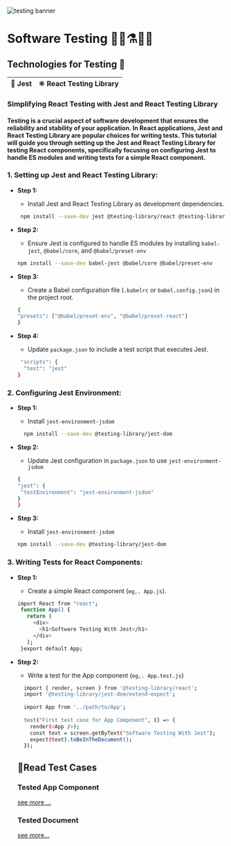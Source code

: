![testing banner](https://i.ibb.co/yQq8jxF/software-testing.jpg)
# Software Testing 🔬📰⚗️👨‍🔬


## Technologies for Testing 🚩
|🍟 Jest               |⚛ React Testing Library |
|------------------------|------------------- |

### Simplifying React Testing with Jest and React Testing Library
#### Testing is a crucial aspect of software development that ensures the reliability and stability of your application. In React applications, Jest and React Testing Library are popular choices for writing tests. This tutorial will guide you through setting up the Jest and React Testing Library for testing React components, specifically focusing on configuring Jest to handle ES modules and writing tests for a simple React component.

### 1. Setting up Jest and React Testing Library:

- **Step 1:**
  - Install Jest and React Testing Library as development dependencies.
   ```bash
    npm install --save-dev jest @testing-library/react @testing-library/jest-dom
   ```
- **Step 2:**
  -  Ensure Jest is configured to handle ES modules by installing `babel-jest`, `@babel/core`, and `@babel/preset-env`
   ```bash
   npm install --save-dev babel-jest @babel/core @babel/preset-env
   ```
- **Step 3:**
  -  Create a Babel configuration file (`.babelrc` or `babel.config.json`) in the project root.
   ```bash
   {
   "presets": ["@babel/preset-env", "@babel/preset-react"]
   }
   ```
- **Step 4:**
  -  Update `package.json` to include a test script that executes Jest.

  ```bash
   "scripts": {
    "test": "jest"
  }
  ```

###  2. Configuring Jest Environment:

- **Step 1:**
  -  Install `jest-environment-jsdom`

   ```bash
     npm install --save-dev @testing-library/jest-dom
   ```

- **Step 2:**
  -   Update Jest configuration in `package.json` to use `jest-environment-jsdom`
   ```bash
  {
  "jest": {
    "testEnvironment": "jest-environment-jsdom"
  }
   }
   ```
- **Step 3:**
  -  Install `jest-environment-jsdom`
   ```bash
  npm install --save-dev @testing-library/jest-dom
   ```

### 3. Writing Tests for React Components:

- **Step 1:**
  -  Create a simple React component (`eg,. App.js`).

   ```bash
  import React from "react";
    function App() {
      return (
        <div>
          <h1>Software Testing With Jest</h1>
        </div>
      );
    }export default App;
   ```

- **Step 2:**
  -  Write a test for the App component (`eg,. App.test.js`)

  ```bash
    import { render, screen } from '@testing-library/react';
    import '@testing-library/jest-dom/extend-expect'; 
    
    import App from '../path/to/App'; 
    
    test("First test case for App Component", () => {
      render(<App />);
      const text = screen.getByText("Software Testing With Jest");
      expect(text).toBeInTheDocument();
    });
   ```



  <h2>📖Read Test Cases  </h2>

  ### Tested App Component
  <a href="https://github.com/dev-hafiz/software_testing/blob/main/src/__test__/App.test.js">see more ...</a>
  ### Tested Document
  <a href="https://github.com/dev-hafiz/software_testing/blob/main/src/__test__/Readme.app.md"> see more...</a>




